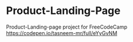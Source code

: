 # Product-Landing-Page
Product-Landing-page project for FreeCodeCamp https://codepen.io/tasneem-mr/full/eYyGvNM
